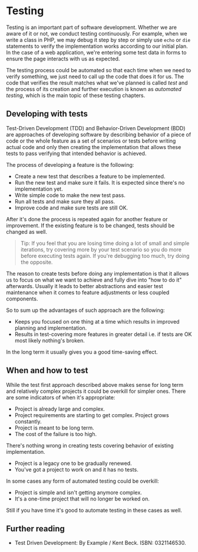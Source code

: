 Testing
=======

Testing is an important part of software development. Whether we are aware of it or not, we conduct testing continuously.
For example, when we write a class in PHP, we may debug it step by step or simply use `echo` or `die` statements to verify
the implementation works according to our initial plan. In the case of a web application, we're entering some test data
in forms to ensure the page interacts with us as expected.

The testing process could be automated so that each time when we need to verify something, we just need to call up
the code that does it for us. The code that verifies the result matches what we've planned is called *test* and
the process of its creation and further execution is known as *automated testing*, which is the main topic of these
testing chapters.


## Developing with tests

Test-Driven Development (TDD) and Behavior-Driven Development (BDD) are approaches of developing
software by describing behavior of a piece of code or the whole feature as a set of scenarios or tests before
writing actual code and only then creating the implementation that allows these tests to pass verifying that intended
behavior is achieved.

The process of developing a feature is the following:

- Create a new test that describes a feature to be implemented.
- Run the new test and make sure it fails. It is expected since there's no implementation yet.
- Write simple code to make the new test pass.
- Run all tests and make sure they all pass.
- Improve code and make sure tests are still OK.

After it's done the process is repeated again for another feature or improvement. If the existing feature is to be changed,
tests should be changed as well.

> Tip: If you feel that you are losing time doing a lot of small and simple iterations, try covering more by your
> test scenario so you do more before executing tests again. If you're debugging too much, try doing the opposite.

The reason to create tests before doing any implementation is that it allows us to focus on what we want to achieve
and fully dive into "how to do it" afterwards. Usually it leads to better abstractions and easier test maintenance when
it comes to feature adjustments or less coupled components.

So to sum up the advantages of such approach are the following:

- Keeps you focused on one thing at a time which results in improved planning and implementation.
- Results in test-covering more features in greater detail i.e. if tests are OK most likely nothing's broken.

In the long term it usually gives you a good time-saving effect.

## When and how to test

While the test first approach described above makes sense for long term and relatively complex projects it could be overkill
for simpler ones. There are some indicators of when it's appropriate:

- Project is already large and complex.
- Project requirements are starting to get complex. Project grows constantly.
- Project is meant to be long term.
- The cost of the failure is too high.

There's nothing wrong in creating tests covering behavior of existing implementation.

- Project is a legacy one to be gradually renewed.
- You've got a project to work on and it has no tests.

In some cases any form of automated testing could be overkill:

- Project is simple and isn't getting anymore complex.
- It's a one-time project that will no longer be worked on.

Still if you have time it's good to automate testing in these cases as well.

## Further reading

- Test Driven Development: By Example / Kent Beck. ISBN: 0321146530.
